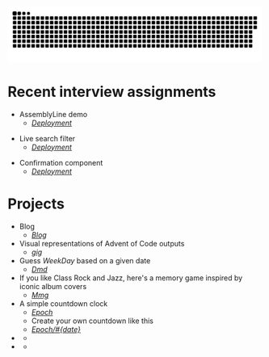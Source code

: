 ![](https://github.com/nuoxoxo/nuoxoxo/blob/main/.github/assets/snake_on_purple_svg.svg)


# Recent interview assignments

- AssemblyLine demo
    - *[Deployment](nuoxoxo.github.io/interview_react_assembly_line)*

<!--![](https://i.imgur.com/gUHZxzD.gif)-->

- Live search filter 
    - *[Deployment](https://nuoxoxo.github.io/interview_react_search_filter)*

<!--![](https://i.imgur.com/Ku7MXei.gif)-->

- Confirmation component
    - *[Deployment](https://nuoxoxo.github.io/interview_react_confirmation_component)*

# Projects

- Blog
  - *[Blog](https://geocities-nine.vercel.app)*
- Visual representations of Advent of Code outputs 
  - *[gig](https://nuoxoxo.github.io/gig/)*
- Guess *WeekDay* based on a given date
  - *[Dmd](https://nuoxoxo.github.io/dmd/)*
- If you like Class Rock and Jazz, here's a memory game inspired by iconic album covers
  - *[Mmg](https://nuoxoxo.github.io/mmg/)*
- A simple countdown clock
  - *[Epoch](https://nuoxoxo.github.io/epoch)*
  - Create your own countdown like this
  - *[Epoch/#{date}](https://nuoxoxo.github.io/epoch/#2024-12-25)*
- 
  - *[]()*
- 
  - *[]()*
